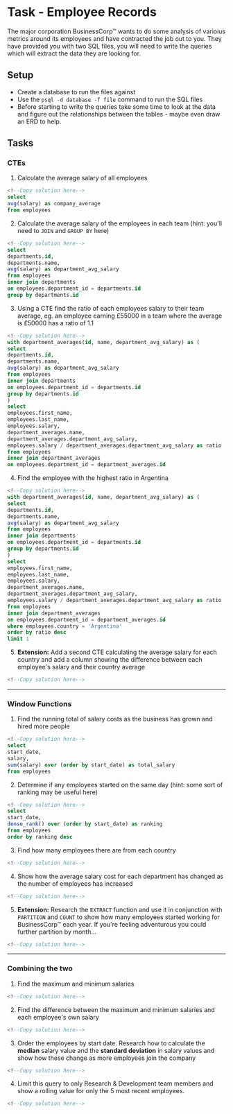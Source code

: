 # Task - Employee Records

The major corporation BusinessCorp&#8482; wants to do some analysis of varioius metrics around its employees and have contracted the job out to you. They have provided you with two SQL files, you will need to write the queries which will extract the data they are looking for.

## Setup

- Create a database to run the files against
- Use the `psql -d database -f file` command to run the SQL files
- Before starting to write the queries take some time to look at the data and figure out the relationships between the tables - maybe even draw an ERD to help.

## Tasks

### CTEs

1) Calculate the average salary of all employees

```sql
<!--Copy solution here-->
select
avg(salary) as company_average
from employees
```

2) Calculate the average salary of the employees in each team (hint: you'll need to `JOIN` and `GROUP BY` here)

```sql
<!--Copy solution here-->
select
departments.id,
departments.name,
avg(salary) as department_avg_salary
from employees
inner join departments
on employees.department_id = departments.id
group by departments.id

```

3) Using a CTE find the ratio of each employees salary to their team average, eg. an employee earning £55000 in a team where the average is £50000 has a ratio of 1.1

```sql
<!--Copy solution here-->
with department_averages(id, name, department_avg_salary) as (
select
departments.id,
departments.name,
avg(salary) as department_avg_salary
from employees
inner join departments
on employees.department_id = departments.id
group by departments.id
)
select
employees.first_name,
employees.last_name,
employees.salary,
department_averages.name,
department_averages.department_avg_salary,
employees.salary / department_averages.department_avg_salary as ratio
from employees
inner join department_averages
on employees.department_id = department_averages.id
```

4) Find the employee with the highest ratio in Argentina

```sql
<!--Copy solution here-->
with department_averages(id, name, department_avg_salary) as (
select
departments.id,
departments.name,
avg(salary) as department_avg_salary
from employees
inner join departments
on employees.department_id = departments.id
group by departments.id
)
select
employees.first_name,
employees.last_name,
employees.salary,
department_averages.name,
department_averages.department_avg_salary,
employees.salary / department_averages.department_avg_salary as ratio
from employees
inner join department_averages
on employees.department_id = department_averages.id
where employees.country = 'Argentina'
order by ratio desc
limit 1
```

5) **Extension:** Add a second CTE calculating the average salary for each country and add a column showing the difference between each employee's salary and their country average

```sql
<!--Copy solution here-->
```

---

### Window Functions

1) Find the running total of salary costs as the business has grown and hired more people

```sql
<!--Copy solution here-->
select
start_date,
salary,
sum(salary) over (order by start_date) as total_salary
from employees
```

2) Determine if any employees started on the same day (hint: some sort of ranking may be useful here)

```sql
<!--Copy solution here-->
select
start_date,
dense_rank() over (order by start_date) as ranking
from employees
order by ranking desc

```

3) Find how many employees there are from each country

```sql
<!--Copy solution here-->
```

4) Show how the average salary cost for each department has changed as the number of employees has increased

```sql
<!--Copy solution here-->
```

5) **Extension:** Research the `EXTRACT` function and use it in conjunction with `PARTITION` and `COUNT` to show how many employees started working for BusinessCorp&#8482; each year. If you're feeling adventurous you could further partition by month...

```sql
<!--Copy solution here-->
```

---

### Combining the two

1) Find the maximum and minimum salaries

```sql
<!--Copy solution here-->
```

2) Find the difference between the maximum and minimum salaries and each employee's own salary

```sql
<!--Copy solution here-->
```

3) Order the employees by start date. Research how to calculate the **median** salary value and the **standard deviation** in salary values and show how these change as more employees join the company

```sql
<!--Copy solution here-->
```

4) Limit this query to only Research & Development team members and show a rolling value for only the 5 most recent employees.

```sql
<!--Copy solution here-->
```

